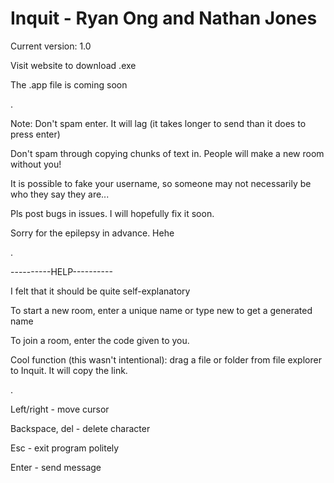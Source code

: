 # Inquit - Ryan Ong and Nathan Jones


Current version: 1.0

Visit website to download .exe

The .app file is coming soon

.

Note:
Don't spam enter. It will lag (it takes longer to send than it does to press enter)

Don't spam through copying chunks of text in. People will make a new room without you!

It is possible to fake your username, so someone may not necessarily be who they say they are...

Pls post bugs in issues. I will hopefully fix it soon.

Sorry for the epilepsy in advance. Hehe

.

----------HELP----------

I felt that it should be quite self-explanatory


To start a new room, enter a unique name or type new to get a generated name

To join a room, enter the code given to you.

Cool function (this wasn't intentional): drag a file or folder from file explorer to Inquit. It will copy the link.

.

Left/right - move cursor

Backspace, del - delete character

Esc - exit program politely

Enter - send message
